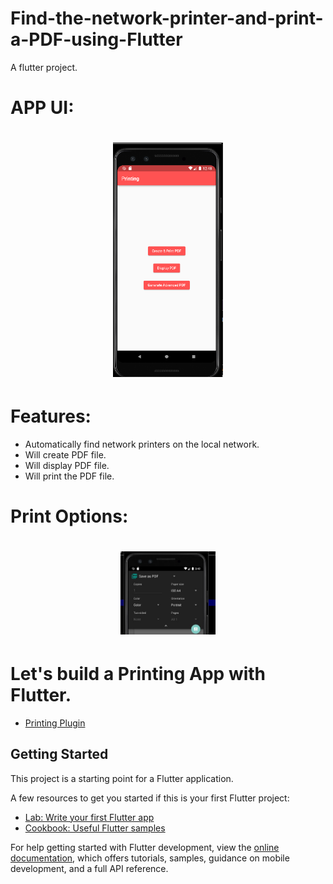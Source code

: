 # Find-the-network-printer-and-print-a-PDF-using-Flutter
A flutter project.

# APP UI:
# <p align="center"><img src="App view/app.PNG" alt="App UI" width="35%"/></a></p>

# Features:
- Automatically find network printers on the local network.
- Will create PDF file.
- Will display PDF file.
- Will print the PDF file.

# Print Options:
# <p align="center"><img src="App view/printing option.jpeg" alt="App UI" width="30%"/></a></p>

# Let's build a Printing App with Flutter. 

- [Printing Plugin](https://pub.dev/packages/printing)

## Getting Started

This project is a starting point for a Flutter application.

A few resources to get you started if this is your first Flutter project:

- [Lab: Write your first Flutter app](https://docs.flutter.dev/get-started/codelab)
- [Cookbook: Useful Flutter samples](https://docs.flutter.dev/cookbook)

For help getting started with Flutter development, view the
[online documentation](https://docs.flutter.dev/), which offers tutorials,
samples, guidance on mobile development, and a full API reference.

